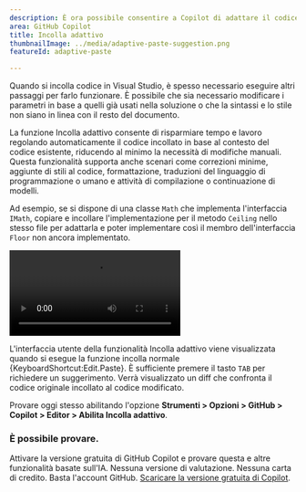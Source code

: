 ```yaml
---
description: È ora possibile consentire a Copilot di adattare il codice incollato in base al contesto del codice esistente.
area: GitHub Copilot
title: Incolla adattivo
thumbnailImage: ../media/adaptive-paste-suggestion.png
featureId: adaptive-paste

---
```



Quando si incolla codice in Visual Studio, è spesso necessario eseguire altri passaggi per farlo funzionare. È possibile che sia necessario modificare i parametri in base a quelli già usati nella soluzione o che la sintassi e lo stile non siano in linea con il resto del documento.

La funzione Incolla adattivo consente di risparmiare tempo e lavoro regolando automaticamente il codice incollato in base al contesto del codice esistente, riducendo al minimo la necessità di modifiche manuali. Questa funzionalità supporta anche scenari come correzioni minime, aggiunte di stili al codice, formattazione, traduzioni del linguaggio di programmazione o umano e attività di compilazione o continuazione di modelli.

Ad esempio, se si dispone di una classe `Math` che implementa l'interfaccia `IMath`, copiare e incollare l'implementazione per il metodo `Ceiling` nello stesso file per adattarla e poter implementare così il membro dell'interfaccia `Floor` non ancora implementato.

![Adattare il metodo incollato per completare l'interfaccia](../media/adaptive-paste-complete-interface.mp4)

L'interfaccia utente della funzionalità Incolla adattivo viene visualizzata quando si esegue la funzione incolla normale {KeyboardShortcut:Edit.Paste}. È sufficiente premere il tasto `TAB` per richiedere un suggerimento. Verrà visualizzato un diff che confronta il codice originale incollato al codice modificato.

Provare oggi stesso abilitando l'opzione **Strumenti > Opzioni > GitHub > Copilot > Editor > Abilita Incolla adattivo**.

### È possibile provare.
Attivare la versione gratuita di GitHub Copilot e provare questa e altre funzionalità basate sull'IA.
Nessuna versione di valutazione. Nessuna carta di credito. Basta l'account GitHub. [Scaricare la versione gratuita di Copilot](https://github.com/settings/copilot).
